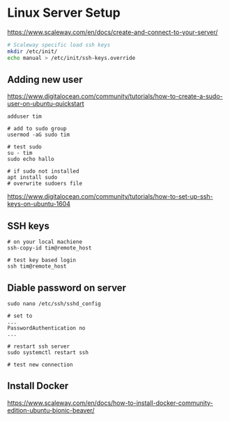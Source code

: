 # Linux Server Setup

https://www.scaleway.com/en/docs/create-and-connect-to-your-server/

```sh
# Scaleway specific load ssh keys
mkdir /etc/init/
echo manual > /etc/init/ssh-keys.override
```

## Adding new user


https://www.digitalocean.com/community/tutorials/how-to-create-a-sudo-user-on-ubuntu-quickstart
```
adduser tim

# add to sudo group
usermod -aG sudo tim

# test sudo
su - tim
sudo echo hallo

# if sudo not installed
apt install sudo
# overwrite sudoers file
```

https://www.digitalocean.com/community/tutorials/how-to-set-up-ssh-keys-on-ubuntu-1604
## SSH keys
```
# on your local machiene
ssh-copy-id tim@remote_host

# test key based login
ssh tim@remote_host
```

## Diable password on server


```
sudo nano /etc/ssh/sshd_config

# set to
...
PasswordAuthentication no
...

# restart ssh server
sudo systemctl restart ssh

# test new connection
```

## Install Docker
https://www.scaleway.com/en/docs/how-to-install-docker-community-edition-ubuntu-bionic-beaver/
